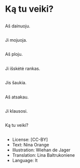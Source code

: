 # Ką tu veiki?

##
Aš dainuoju.

##
Ji mojuoja.

##
Aš ploju.

##
Ji išskėtė rankas.

##
Jis šaukia.

##
Aš atsakau.

##
Ji klausosi.

##
Ką tu veiki?

##
* License: [CC-BY]
* Text: Nina Orange
* Illustration: Wiehan de Jager
* Translation: Lina Baltrukoniene
* Language: lt
